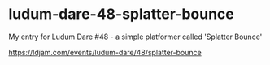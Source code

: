 # ludum-dare-48-splatter-bounce
My entry for Ludum Dare #48 - a simple platformer called 'Splatter Bounce'

https://ldjam.com/events/ludum-dare/48/splatter-bounce
